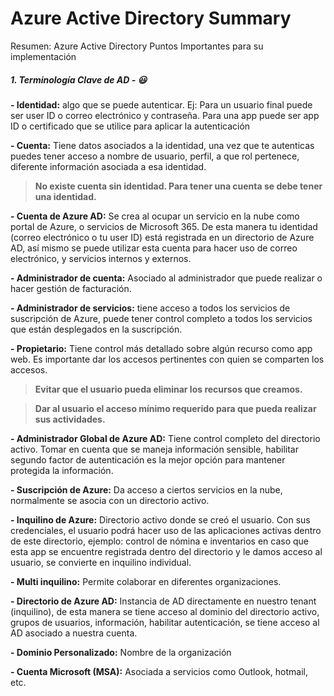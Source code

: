 # Azure Active Directory Summary
 Resumen: Azure Active Directory Puntos Importantes para su implementación


##### 1. Terminología Clave de AD - 😃

**- Identidad:** algo que se puede autenticar. Ej: Para un usuario final puede ser user ID o correo electrónico y contraseña. Para una app puede ser app ID o certificado que se utilice para aplicar la autenticación

**- Cuenta:** Tiene datos asociados a la identidad, una vez que te autenticas puedes tener acceso a nombre de usuario, perfil, a que rol pertenece, diferente información asociada a esa identidad.



> __No existe cuenta sin identidad. Para tener una cuenta se debe tener una identidad.__



**- Cuenta de Azure AD:** Se crea al ocupar un servicio en la nube como portal de Azure, o servicios de Microsoft 365. De esta manera tu identidad (correo electrónico o tu user ID) está registrada en un directorio de Azure AD, así mismo se puede utilizar esta cuenta para hacer uso de correo electrónico, y servicios internos y externos.

**- Administrador de cuenta:** Asociado al administrador que puede realizar o hacer gestión de facturación.

**- Administrador de servicios:** tiene acceso a todos los servicios de suscripción de Azure, puede tener control completo a todos los servicios que están desplegados en la suscripción.

**- Propietario:** Tiene control más detallado sobre algún recurso como app web. Es importante dar los accesos pertinentes con quien se comparten los accesos.



> __Evitar que el usuario pueda eliminar los recursos que creamos.__


> __Dar al usuario el acceso mínimo requerido para que pueda realizar sus actividades.__



**- Administrador Global de Azure AD:** Tiene control completo del directorio activo. Tomar en cuenta que se maneja información sensible, habilitar segundo factor de autenticación es la mejor opción para mantener protegida la información.


**- Suscripción de Azure:** Da acceso a ciertos servicios en la nube, normalmente se asocia con un directorio activo.

**- Inquilino de Azure:** Directorio activo donde se creó el usuario. Con sus credenciales, el usuario podrá hacer uso de las aplicaciones activas dentro de este directorio, ejemplo: control de nómina e inventarios en caso que esta app se encuentre registrada dentro del directorio y le damos acceso al usuario, se convierte en inquilino individual.

**- Multi inquilino:** Permite colaborar en diferentes organizaciones.

**- Directorio de Azure AD:** Instancia de AD directamente en nuestro tenant (inquilino), de esta manera se tiene acceso al dominio del directorio activo, grupos de usuarios, información, habilitar autenticación, se tiene acceso al AD asociado a nuestra cuenta.

**- Dominio Personalizado:** Nombre de la organización

**- Cuenta Microsoft (MSA):** Asociada a servicios como Outlook, hotmail, etc.


